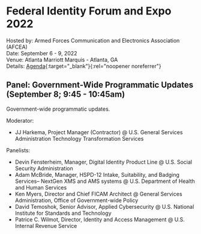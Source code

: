 # Federal Identity Forum and Expo 2022
Hosted by: Armed Forces Communication and Electronics Association (AFCEA)<br>
Date: September 6 - 9, 2022<br>
Venue: Atlanta Marriott Marquis - Atlanta, GA<br>
Details: [Agenda](https://events.afcea.org/FedID22/Public/enter.aspx){:target="_blank"}{:rel="noopener noreferrer"}  

## Panel: Government-Wide Programmatic Updates (September 8; 9:45 - 10:45am)
Government-wide programmatic updates.

Moderator: 
- JJ Harkema, Project Manager (Contractor) @ U.S. General Services Administration Technology Transformation Services

Panelists:
- Devin Fensterheim, Manager, Digital Identity Product Line @ U.S. Social Security Administration
- Adam McBride, Manager, HSPD-12 Intake, Suitability, and Badging Services– NextGen XMS and AMS systems @ U.S. Department of Health and Human Services
- Ken Myers, Director and Chief FICAM Architect @ General Services Administration, Office of Government-wide Policy
- David Temoshok, Senior Advisor, Applied Cybersecurity @ U.S. National Institute for Standards and Technology
- Patrice C. Wilmot, Director, Identity and Access Management @ U.S. Internal Revenue Service
